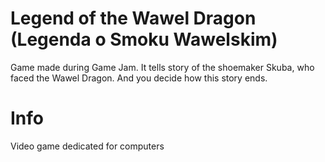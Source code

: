 # Legend of the Wawel Dragon (Legenda o Smoku Wawelskim)
Game made during Game Jam.
It tells story of the shoemaker Skuba, who faced the Wawel Dragon.
And you decide how this story ends.
# Info
Video game dedicated for computers
